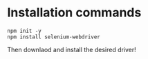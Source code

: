 # Installation commands

```
npm init -y
npm install selenium-webdriver
```

Then downlaod and install the desired driver!